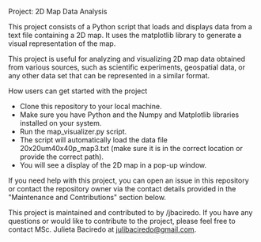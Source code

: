 Project: 2D Map Data Analysis

This project consists of a Python script that loads and displays data from a text file containing a 2D map. It uses the matplotlib library to generate a visual representation of the map.

This project is useful for analyzing and visualizing 2D map data obtained from various sources, such as scientific experiments, geospatial data, or any other data set that can be represented in a similar format.

How users can get started with the project
- Clone this repository to your local machine.
- Make sure you have Python and the Numpy and Matplotlib libraries installed on your system.
- Run the map_visualizer.py script.
- The script will automatically load the data file 20x20um40x40p_map3.txt (make sure it is in the correct location or provide the correct path).
- You will see a display of the 2D map in a pop-up window.

If you need help with this project, you can open an issue in this repository or contact the repository owner via the contact details provided in the "Maintenance and Contributions" section below.

This project is maintained and contributed to by /jbaciredo. If you have any questions or would like to contribute to the project, please feel free to contact MSc. Julieta Baciredo at julibaciredo@gmail.com.
